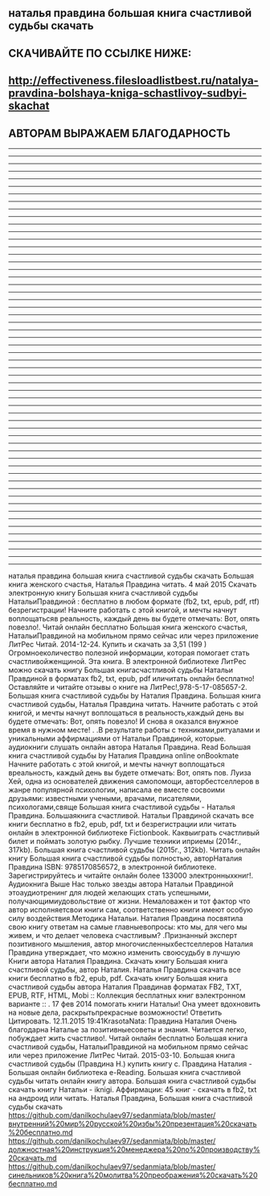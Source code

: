 наталья правдина большая книга счастливой судьбы скачать
--------------------------------------------------
СКАЧИВАЙТЕ ПО ССЫЛКЕ НИЖЕ:
--------------------------------------------------
http://effectiveness.filesloadlistbest.ru/natalya-pravdina-bolshaya-kniga-schastlivoy-sudbyi-skachat
--------------------------------------------------
АВТОРАМ ВЫРАЖАЕМ БЛАГОДАРНОСТЬ
--------------------------------------------------
--------------------------------------------------
--------------------------------------------------
--------------------------------------------------
--------------------------------------------------
--------------------------------------------------
--------------------------------------------------
--------------------------------------------------
--------------------------------------------------
--------------------------------------------------
--------------------------------------------------
--------------------------------------------------
--------------------------------------------------
--------------------------------------------------
--------------------------------------------------
--------------------------------------------------
--------------------------------------------------
--------------------------------------------------
--------------------------------------------------
--------------------------------------------------
--------------------------------------------------
--------------------------------------------------
--------------------------------------------------
--------------------------------------------------
--------------------------------------------------
--------------------------------------------------
--------------------------------------------------
--------------------------------------------------
--------------------------------------------------
--------------------------------------------------
--------------------------------------------------
--------------------------------------------------
--------------------------------------------------
--------------------------------------------------
--------------------------------------------------
--------------------------------------------------
--------------------------------------------------
--------------------------------------------------
--------------------------------------------------
--------------------------------------------------
--------------------------------------------------
--------------------------------------------------
--------------------------------------------------
--------------------------------------------------
--------------------------------------------------
--------------------------------------------------
--------------------------------------------------
--------------------------------------------------
--------------------------------------------------
--------------------------------------------------
--------------------------------------------------
--------------------------------------------------
--------------------------------------------------
--------------------------------------------------
--------------------------------------------------
--------------------------------------------------
--------------------------------------------------
наталья правдина большая книга счастливой судьбы скачать Большая книга женского счастья, Наталья Правдина  читать. 4 май 2015  Скачать электронную книгу Большая книга счастливой судьбы НатальиПравдиной : бесплатно в любом формате (fb2, txt, epub, pdf, rtf) безрегистрации! Начните работать с этой книгой, и мечты начнут воплощатьсяв реальность, каждый день вы будете отмечать: Вот, опять повезло!. Читай онлайн бесплатно Большая книга женского счастья, НатальиПравдиной на мобильном прямо сейчас или через приложение ЛитРес Читай. 2014-12-24.  Купить и скачать за 3,51 (199 )  Огромноеколичество полезной информации, которая помогает стать счастливойженщиной. Эта книга. В электронной библиотеке ЛитРес можно скачать книгу Большая книгасчастливой судьбы Натальи Правдиной в форматах fb2, txt, epub, pdf иличитать онлайн бесплатно! Оставляйте и читайте отзывы о книге на ЛитРес!,978-5-17-085657-2. Большая книга счастливой судьбы by Наталия Правдина. Большая книга счастливой судьбы, Наталья Правдина  читать. Начните работать с этой книгой, и мечты начнут воплощаться в реальность,каждый день вы будете отмечать: Вот, опять повезло! И снова я оказался внужное время в нужном месте! . .В результате работы с техниками,ритуалами и уникальными аффирмациями от Натальи Правдиной, которые. аудиокниги слушать онлайн автора Наталья Правдина. Read Большая книга счастливой судьбы by Наталия Правдина online onBookmate  Начните работать с этой книгой, и мечты начнут воплощаться вреальность, каждый день вы будете отмечать: Вот, опять пов. Луиза Хей, одна из основателей движения самопомощи, авторбестселлеров в жанре популярной психологии, написала ее вместе сосвоими друзьями: известными учеными, врачами, писателями, психологами,свяще Большая книга счастливой судьбы - Наталья Правдина. Большаякнига счастливой. Натальи Правдиной  скачать все книги бесплатно в fb2, epub, pdf, txt и безрегистрации или читать онлайн в электронной библиотеке Fictionbook.  Каквыиграть счастливый билет и поймать золотую рыбку. Лучшие техники иприемы  (2014г., 317kb). Большая книга счастливой судьбы (2015г., 312kb). Читать онлайн книгу Большая книга счастливой судьбы полностью, авторНаталия Правдина ISBN: 9785170856572, в электронной библиотеке. Зарегистрируйтесь и читайте онлайн более 133000 электронныхкниг!. Аудиокнига Выше Нас только звезды автора Натальи Правдиной этоаудиотренинг для людей желающих стать успешными, получающимиудовольствие от жизни. Немаловажен и тот фактор что автор исполняетсвои книги сам, соответственно книги имеют особую силу воздействия.Методика Натальи. Наталия Правдина посвятила свою книгу ответам на самые главныевопросы: кто мы, для чего мы живем, и что делает человека счастливым? .Признанный эксперт позитивного мышления, автор многочисленныхбестселлеров Наталия Правдина утверждает, что можно изменить своюсудьбу в лучшую
Книги автора Наталия Правдина. Скачать книгу Большая книга счастливой судьбы, автор Наталия. Наталья Правдина  скачать все книги бесплатно в fb2, epub, pdf. Скачать книгу Большая книга счастливой судьбы автора Наталия Правдинав форматах FB2, TXT, EPUB, RTF, HTML, Mobi :: Коллекция бесплатных книг вэлектронном варианте :: . 17 фев 2014   помогать книги Натальи! Она умеет вдохновить на новые дела, раскрытьпрекрасные возможности! Ответить Цитировать. 12.11.2015 19:41KrasotaNata: Правдина Наталия Очень благодарна Наталье за позитивныесоветы и знания. Читается легко, побуждает жить счастливо!. Читай онлайн бесплатно Большая книга счастливой судьбы, НатальиПравдиной на мобильном прямо сейчас или через приложение ЛитРес Читай. 2015-03-10. Большая книга счастливой судьбы (Правдина Н.)  купить книгу с. Правдина Наталия - Большая онлайн библиотека e-Reading. Большая книга счастливой судьбы читать онлайн книгу автора. Большая книга счастливой судьбы скачать книгу Натальи  - iknigi. Аффирмации: 45 книг - скачать в fb2, txt на андроид или читать. Наталья Правдина, Большая книга счастливой судьбы  скачать
https://github.com/danilkochulaev97/sedanmiata/blob/master/внутренний%20мир%20русской%20избы%20презентация%20скачать%20бесплатно.md
https://github.com/danilkochulaev97/sedanmiata/blob/master/должностная%20инструкция%20менеджера%20по%20производству%20скачать.md
https://github.com/danilkochulaev97/sedanmiata/blob/master/синельников%20книга%20молитва%20преображения%20скачать%20бесплатно.md
